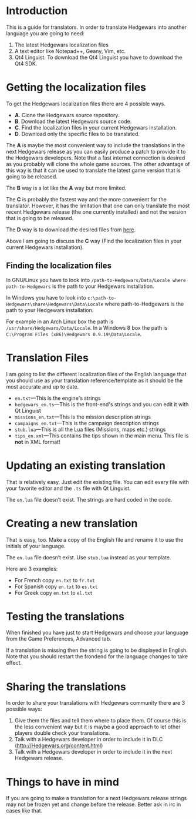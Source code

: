 # Introduction #

This is a guide for translators. In order to translate Hedgewars into another language you are going to need:

  1. The latest Hedgewars localization files
  1. A text editor like Notepad++, Geany, Vim, etc.
  1. Qt4 Linguist. To download the Qt4 Linguist you have to download the Qt4 SDK.

# Getting the localization files #

To get the Hedgewars localization files there are 4 possible ways.

  * **A**. Clone the Hedgewars source repository.
  * **B**. Download the latest Hedgewars source code.
  * **C**. Find the localization files in your current Hedgewars installation.
  * **D**. Download only the specific files to be translated.

The **A** is maybe the most convenient way to include the translations in the next Hedgewars release as you can easily produce a patch to provide it to the Hedgewars developers. Note that a fast internet connection is desired as you probably will clone the whole game sources. The other advantage of this way is that it can be used to translate the latest game version that is going to be released.

The **B** way is a lot like the **A** way but more limited.

The **C** is probably the fastest way and the more convenient for the translator.
However, it has the limitation that one can only translate the most recent Hedgewars release (the one currently installed) and not the version that is going to be released.

The **D** way is to download the desired files from [here](http://hedgewars.googlecode.com/hg/share/hedgewars/Data/Locale/).

Above I am going to discuss the **C** way (Find the localization files in your current Hedgewars installation).

## Finding the localization files ##

In GNU/Linux you have to look into `/path-to-Hedgewars/Data/Locale where path-to-Hedgewars` is the path to your Hedgewars installation.

In Windows you have to look into `c:\path-to-Hedgewars\share\Hedgewars\Data\Locale` where path-to-Hedgewars is the path to your Hedgewars installation.

For example in an Arch Linux box the path is `/usr/share/Hedgewars/Data/Locale`.
In a Windows 8 box the path is `C:\Program Files (x86)\Hedgewars 0.9.19\Data\Locale`.

# Translation Files #

I am going to list the different localization files of the English language that you should use as your translation reference/template as it should be the most accurate and up to date.

  * `en.txt`—This is the engine's strings
  * `hedgewars_en.ts`—This is the front-end's strings and you can edit it with Qt Linguist
  * `missions_en.txt`—This is the mission description strings
  * `campaigns_en.txt`—This is the campaign description strings
  * `stub.lua`—This is all the Lua files (Missions, maps etc.) strings
  * `tips_en.xml`—This contains the tips shown in the main menu. This file is **not** in XML format!

# Updating an existing translation #

That is relatively easy. Just edit the existing file. You can edit every file with your favorite editor and the `.ts` file with Qt Linguist.

The `en.lua` file doesn’t exist. The strings are hard coded in the code.

# Creating a new translation #

That is easy, too. Make a copy of the English file and rename it to use the initials of your language.

The `en.lua` file doesn’t exist. Use `stub.lua` instead as your template.

Here are 3 examples:

  * For French copy `en.txt` to `fr.txt`
  * For Spanish copy `en.txt` to `es.txt`
  * For Greek copy `en.txt` to `el.txt`

# Testing the translations #

When finished you have just to start Hedgewars and choose your language from the Game Preferences, Advanced tab.

If a translation is missing then the string is going to be displayed in English.
Note that you should restart the frondend for the language changes to take effect.

# Sharing the translations #

In order to share your translations with Hedgewars community there are 3 possible ways:

  1. Give them the files and tell them where to place them. Of course this is the less convenient way but it is maybe a good approach to let other players double check your translations.
  1. Talk with a Hedgewars developer in order to include it in DLC (http://Hedgewars.org/content.html)
  1. Talk with a Hedgewars developer in order to include it in the next Hedgewars release.

# Things to have in mind #

If you are going to make a translation for a next Hedgewars release strings may not be frozen yet and change before the release. Better ask in irc in cases like that.